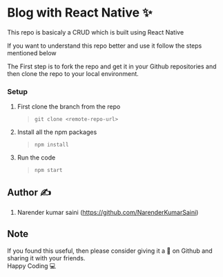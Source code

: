 # Blog with React Native ✨


This repo is basicaly a CRUD which is built using React Native

If you want to understand this repo better and use it follow the steps mentioned below

The First step is to fork the repo and get it in your Github repositories and then clone the repo to your local environment.


### Setup

1. First clone the branch from the repo

   > `git clone <remote-repo-url>`

2. Install all the npm packages

   > `npm install`

3. Run the code
   > `npm start`


## Author ✍️

1.  Narender kumar saini (https://github.com/NarenderKumarSaini)
## Note

If you found this useful, then please consider giving it a 🌟 on Github and sharing it with your friends.<br>
Happy Coding 💻
